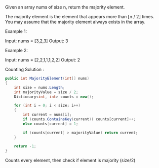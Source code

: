 Given an array nums of size n, return the majority element.

The majority element is the element that appears more than ⌊n / 2⌋ times.
You may assume that the majority element always exists in the array.

 

Example 1:

Input: nums = [3,2,3]
Output: 3


Example 2:

Input: nums = [2,2,1,1,1,2,2]
Output: 2


Counting Solution : 
```cs
public int MajorityElement(int[] nums)
{
    int size = nums.Length;
    int majorityValue = size / 2;
    Dictionary<int, int> counts = new();

    for (int i = 0; i < size; i++)
    {
        int current = nums[i];
        if (counts.ContainsKey(current)) counts[current]++;
        else counts[current] = 1;

        if (counts[current] > majorityValue) return current;
    }
    
    return -1;
}
```

Counts every element, then check if element is majority (size/2)